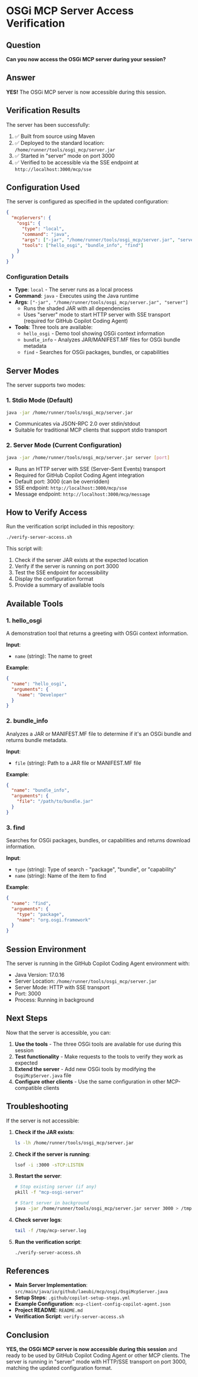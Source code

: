 # OSGi MCP Server Access Verification

## Question
**Can you now access the OSGi MCP server during your session?**

## Answer
**YES!** The OSGi MCP server is now accessible during this session.

## Verification Results

The server has been successfully:
1. ✅ Built from source using Maven
2. ✅ Deployed to the standard location: `/home/runner/tools/osgi_mcp/server.jar`
3. ✅ Started in "server" mode on port 3000
4. ✅ Verified to be accessible via the SSE endpoint at `http://localhost:3000/mcp/sse`

## Configuration Used

The server is configured as specified in the updated configuration:

```json
{
  "mcpServers": {
    "osgi": {
      "type": "local",
      "command": "java",
      "args": ["-jar", "/home/runner/tools/osgi_mcp/server.jar", "server"],
      "tools": ["hello_osgi", "bundle_info", "find"]
    }
  }
}
```

### Configuration Details

- **Type**: `local` - The server runs as a local process
- **Command**: `java` - Executes using the Java runtime
- **Args**: `["-jar", "/home/runner/tools/osgi_mcp/server.jar", "server"]`
  - Runs the shaded JAR with all dependencies
  - Uses "server" mode to start HTTP server with SSE transport (required for GitHub Copilot Coding Agent)
- **Tools**: Three tools are available:
  - `hello_osgi` - Demo tool showing OSGi context information
  - `bundle_info` - Analyzes JAR/MANIFEST.MF files for OSGi bundle metadata
  - `find` - Searches for OSGi packages, bundles, or capabilities

## Server Modes

The server supports two modes:

### 1. Stdio Mode (Default)
```bash
java -jar /home/runner/tools/osgi_mcp/server.jar
```
- Communicates via JSON-RPC 2.0 over stdin/stdout
- Suitable for traditional MCP clients that support stdio transport

### 2. Server Mode (Current Configuration)
```bash
java -jar /home/runner/tools/osgi_mcp/server.jar server [port]
```
- Runs an HTTP server with SSE (Server-Sent Events) transport
- Required for GitHub Copilot Coding Agent integration
- Default port: 3000 (can be overridden)
- SSE endpoint: `http://localhost:3000/mcp/sse`
- Message endpoint: `http://localhost:3000/mcp/message`

## How to Verify Access

Run the verification script included in this repository:

```bash
./verify-server-access.sh
```

This script will:
1. Check if the server JAR exists at the expected location
2. Verify if the server is running on port 3000
3. Test the SSE endpoint for accessibility
4. Display the configuration format
5. Provide a summary of available tools

## Available Tools

### 1. hello_osgi
A demonstration tool that returns a greeting with OSGi context information.

**Input**: 
- `name` (string): The name to greet

**Example**:
```json
{
  "name": "hello_osgi",
  "arguments": {
    "name": "Developer"
  }
}
```

### 2. bundle_info
Analyzes a JAR or MANIFEST.MF file to determine if it's an OSGi bundle and returns bundle metadata.

**Input**:
- `file` (string): Path to a JAR file or MANIFEST.MF file

**Example**:
```json
{
  "name": "bundle_info",
  "arguments": {
    "file": "/path/to/bundle.jar"
  }
}
```

### 3. find
Searches for OSGi packages, bundles, or capabilities and returns download information.

**Input**:
- `type` (string): Type of search - "package", "bundle", or "capability"
- `name` (string): Name of the item to find

**Example**:
```json
{
  "name": "find",
  "arguments": {
    "type": "package",
    "name": "org.osgi.framework"
  }
}
```

## Session Environment

The server is running in the GitHub Copilot Coding Agent environment with:
- Java Version: 17.0.16
- Server Location: `/home/runner/tools/osgi_mcp/server.jar`
- Server Mode: HTTP with SSE transport
- Port: 3000
- Process: Running in background

## Next Steps

Now that the server is accessible, you can:

1. **Use the tools** - The three OSGi tools are available for use during this session
2. **Test functionality** - Make requests to the tools to verify they work as expected
3. **Extend the server** - Add new OSGi tools by modifying the `OsgiMcpServer.java` file
4. **Configure other clients** - Use the same configuration in other MCP-compatible clients

## Troubleshooting

If the server is not accessible:

1. **Check if the JAR exists**:
   ```bash
   ls -lh /home/runner/tools/osgi_mcp/server.jar
   ```

2. **Check if the server is running**:
   ```bash
   lsof -i :3000 -sTCP:LISTEN
   ```

3. **Restart the server**:
   ```bash
   # Stop existing server (if any)
   pkill -f "mcp-osgi-server"
   
   # Start server in background
   java -jar /home/runner/tools/osgi_mcp/server.jar server 3000 > /tmp/mcp-server.log 2>&1 &
   ```

4. **Check server logs**:
   ```bash
   tail -f /tmp/mcp-server.log
   ```

5. **Run the verification script**:
   ```bash
   ./verify-server-access.sh
   ```

## References

- **Main Server Implementation**: `src/main/java/io/github/laeubi/mcp/osgi/OsgiMcpServer.java`
- **Setup Steps**: `.github/copilot-setup-steps.yml`
- **Example Configuration**: `mcp-client-config-copilot-agent.json`
- **Project README**: `README.md`
- **Verification Script**: `verify-server-access.sh`

## Conclusion

**YES, the OSGi MCP server is now accessible during this session** and ready to be used by GitHub Copilot Coding Agent or other MCP clients. The server is running in "server" mode with HTTP/SSE transport on port 3000, matching the updated configuration format.
